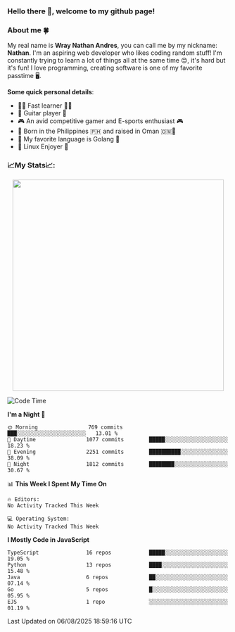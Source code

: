 ### **Hello there 👋, welcome to my github page!**

### **About me 🍀**

My real name is **Wray Nathan Andres**, you can call me by my nickname: **Nathan**. I'm an aspiring web developer who likes coding random stuff! I'm constantly trying to learn a lot of things all at the same time 😊, it's hard but it's fun! I love programming, creating software is one of my favorite passtime 🖥️.

<!-- <img src="https://pbs.twimg.com/media/FYEVH6GaAAE064l?format=jpg&name=medium" width="425" height="215" align="right" /> -->

**Some quick personal details**:

- 🚗💨 Fast learner 🚗💨
- 🎸 Guitar player 🎸
- 🎮 An avid competitive gamer and E-sports enthusiast 🎮
- 🐤 Born in the Philippines 🇵🇭 and raised in Oman 🇴🇲🐤
- 🦦 My favorite language is Golang 🦦
- 🐧 Linux Enjoyer 🐧

### **📈My Stats📈:**

<div style="display: flex; justify-content: center;">
    <img src="https://github-readme-stats.vercel.app/api?username=Ethea2&show_icons=true&count_private=true&theme=midnight-purple&hide_border=true" width="480"/>
    <!-- <img src="https://streak-stats.demolab.com?user=Ethea2&theme=midnight-purple&hide_border=true"/> -->
</div>

<!-- ### **⏲️This week I spent my time on⏲️:** -->
<!---->
<!-- ![Ethea's Waka Stats](https://github-readme-stats.vercel.app/api/wakatime?username=Ethea2&theme=midnight-purple&count_private=true&layout=compact) -->

<!--START_SECTION:waka-->
![Code Time](http://img.shields.io/badge/Code%20Time-745%20hrs%2054%20mins-blue)

**I'm a Night 🦉** 

```text
🌞 Morning                769 commits         ███░░░░░░░░░░░░░░░░░░░░░░   13.01 % 
🌆 Daytime                1077 commits        █████░░░░░░░░░░░░░░░░░░░░   18.23 % 
🌃 Evening                2251 commits        ██████████░░░░░░░░░░░░░░░   38.09 % 
🌙 Night                  1812 commits        ████████░░░░░░░░░░░░░░░░░   30.67 % 
```


📊 **This Week I Spent My Time On** 

```text
🔥 Editors: 
No Activity Tracked This Week

💻 Operating System: 
No Activity Tracked This Week
```

**I Mostly Code in JavaScript** 

```text
TypeScript               16 repos            █████░░░░░░░░░░░░░░░░░░░░   19.05 % 
Python                   13 repos            ████░░░░░░░░░░░░░░░░░░░░░   15.48 % 
Java                     6 repos             ██░░░░░░░░░░░░░░░░░░░░░░░   07.14 % 
Go                       5 repos             █░░░░░░░░░░░░░░░░░░░░░░░░   05.95 % 
EJS                      1 repo              ░░░░░░░░░░░░░░░░░░░░░░░░░   01.19 % 
```




 Last Updated on 06/08/2025 18:59:16 UTC
<!--END_SECTION:waka-->
